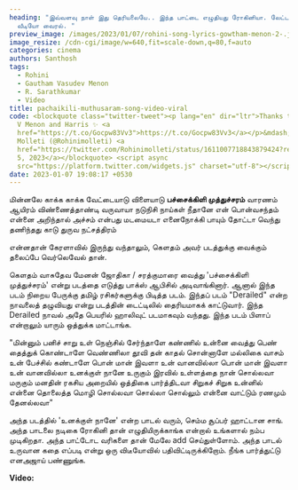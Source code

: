```yaml
---
heading: "இவ்வளவு நாள் இது தெரியலையே.. இந்த பாட்டை எழுதியது ரோகினியா. லேட்டஸ்ட்
  வீடியோ வைரல். "
preview_image: /images/2023/01/07/rohini-song-lyrics-gowtham-menon-2-.jpg
image_resize: /cdn-cgi/image/w=640,fit=scale-down,q=80,f=auto
categories: cinema
authors: Santhosh
tags:
  - Rohini
  - Gautham Vasudev Menon
  - R. Sarathkumar
  - Video
title: pachaikili-muthusaram-song-video-viral
code: <blockquote class="twitter-tweet"><p lang="en" dir="ltr">Thanks to Gautham
  V Menon and Harris ✨ <a
  href="https://t.co/Gocpw83Vv3">https://t.co/Gocpw83Vv3</a></p>&mdash; Rohini
  Molleti (@Rohinimolleti) <a
  href="https://twitter.com/Rohinimolleti/status/1611007718843879424?ref_src=twsrc%5Etfw">January
  5, 2023</a></blockquote> <script async
  src="https://platform.twitter.com/widgets.js" charset="utf-8"></script>
date: 2023-01-07 19:08:17 +0530
---
```

மின்னலே
காக்க காக்க
வேட்டையாடு விளையாடு
**பச்சைக்கிளி முத்துச்சரம்**
வாரணம் ஆயிரம்
விண்ணைத்தாண்டி வருவாயா
நடுநிசி நாய்கள்
நீதானே என் பொன்வசந்தம்
என்னை அறிந்தால்
அச்சம் என்பது மடமையடா
எனைநோக்கி பாயும் தோட்டா
வெந்து தணிந்தது காடு
துருவ நட்சத்திரம்

என்னதான் கேரளாவில் இருந்து வந்தாலும், கெளதம் அவர் படத்துக்கு வைக்கும் தலைப்பே வெர்லெவேல் தான். 

கெளதம் வாசுதேவ மேனன் ஜோதிகா / சரத்குமாரை வைத்து 'பச்சைக்கிளி முத்துச்சரம்'  என்று படத்தை எடுத்து பாக்ஸ் ஆபிசில் அடிவாங்கினார். ஆனால் இந்த படம் நிறைய பேருக்கு தமிழ் ரசிகர்களுக்கு பிடித்த படம். இந்தப் படம் "Derailed" என்ற நாவலைத் தழுவியது என்று படத்தின் டைட்டிலில் தைரியமாகக் காட்டுவார். இந்த Derailed நாவல் அதே பெயரில் ஹாலிவுட் படமாகவும் வந்தது. இந்த படம் பிளாப் என்றாலும் யாரும் ஒத்துக்க மாட்டாங்க.

"மின்னும் பனிச் சாறு உள் நெஞ்சில் சேர்ந்தாளே
கண்ணில் உன்னை வைத்து பெண் தைத்துக் கொண்டாளே
வெண்ணிலா தூவி தன் காதல் சொன்னாளே
மல்லிகை வாசம் உன் பேச்சில் கண்டாளே
பொன் மான் இவளா
உன் வானவில்லா
பொன் மான் இவளா
உன் வானவில்லா
உனக்குள் நானே உருகும் இரவில்
உள்ளத்தை நான் சொல்லவா
மருகும் மனதின் ரகசிய அறையில்
ஒத்திகை பார்த்திடவா
சிறுகச் சிறுக உன்னில் என்னை
தொலைத்த மொழி சொல்லவா
சொல்லா சொல்லும் என்னை
வாட்டும் ரணமும் தேனல்லவா"

அந்த படத்தில் 'உனக்குள் நானே' என்ற பாடல் வரும், செம்ம சூப்பர் ஹாட்டான சாங். அந்த பாடலை நடிகை ரோகினி தான் எழுதியிருக்காங்க என்றால் உங்களால் நம்ப முடிகிறதா. அந்த பாட்டோட வரிகளை தான் மேலே add செய்துள்ளோம். அந்த பாடல் உருவான கதை எப்படி என்று ஒரு விடீயோவில் பதிவிட்டிருக்கிறோம். நீங்க பார்த்துட்டு எனஅஜாய் பண்ணுங்க. 

**V﻿ideo:**